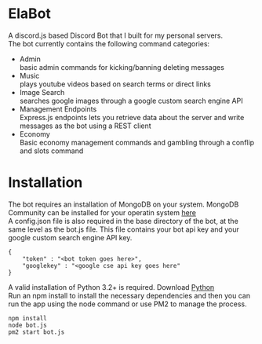 # ElaBot
A discord.js based Discord Bot that I built for my personal servers.  
The bot currently contains the following command categories:
- Admin  
basic admin commands for kicking/banning deleting messages  
- Music  
plays youtube videos based on search terms or direct links  
- Image Search  
searches google images through a google custom search engine API
- Management Endpoints  
Express.js endpoints lets you retrieve data about the server and write messages as the bot using a REST client
- Economy  
Basic economy management commands and gambling through a conflip and slots command

# Installation
The bot requires an installation of MongoDB on your system. MongoDB Community can be installed for your operatin system [here](https://www.mongodb.com/try/download/community)  
A config.json file is also required in the base directory of the bot, at the same level as the bot.js file. This file contains your bot api key and your google custom search engine API key.  

    {
        "token" : "<bot token goes here>",
        "googlekey" : "<google cse api key goes here"
    }  
    
A valid installation of Python 3.2+ is required. Download [Python](https://www.python.org/)  
Run an npm install to install the necessary dependencies and then you can run the app using the node command or use PM2 to manage the process.  

    npm install  
    node bot.js
    pm2 start bot.js

